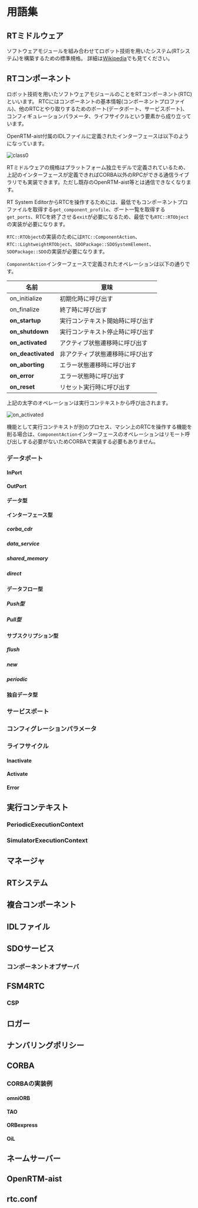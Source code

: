 # 用語集

## RTミドルウェア
ソフトウェアモジュールを組み合わせてロボット技術を用いたシステム(RTシステム)を構築するための標準規格。
詳細は[Wikipedia](https://ja.wikipedia.org/wiki/RT%E3%83%9F%E3%83%89%E3%83%AB%E3%82%A6%E3%82%A8%E3%82%A2)でも見てください。
## RTコンポーネント
ロボット技術を用いたソフトウェアモジュールのことをRTコンポーネント(RTC)といいます。
RTCにはコンポーネントの基本情報(コンポーネントプロファイル)、他のRTCとやり取りするためのポート(データポート、サービスポート)、コンフィギュレーションパラメータ、ライフサイクルという要素から成り立っています。

OpenRTM-aist付属のIDLファイルに定義されたインターフェースは以下のようになっています。

![class0](https://user-images.githubusercontent.com/6216077/47964352-19e7fa80-e07c-11e8-9423-fe18279b4538.png)

RTミドルウェアの規格はプラットフォーム独立モデルで定義されているため、上記のインターフェースが定義できればCORBA以外のRPCができる通信ライブラリでも実装できます。ただし既存のOpenRTM-aist等とは通信できなくなります。

RT System EditorからRTCを操作するためには、最低でもコンポーネントプロファイルを取得する`get_component_profile`、ポート一覧を取得する`get_ports`、RTCを終了させる`exit`が必要になるため、最低でも`RTC::RTObject`の実装が必要になります。

`RTC::RTObject`の実装のためには`RTC::ComponentAction`、`RTC::LightweightRTObject`、`SDOPackage::SDOSystemElement`、`SDOPackage::SDO`の実装が必要になります。

`ComponentAction`インターフェースで定義されたオペレーションは以下の通りです。

|名前|意味|
|---|---|
|on_initialize|初期化時に呼び出す|
|on_finalize|終了時に呼び出す|
|**on_startup**|実行コンテキスト開始時に呼び出す|
|**on_shutdown**|実行コンテキスト停止時に呼び出す|
|**on_activated**|アクティブ状態遷移時に呼び出す|
|**on_deactivated**|非アクティブ状態遷移時に呼び出す|
|**on_aborting**|エラー状態遷移時に呼び出す|
|**on_error**|エラー状態時に呼び出す|
|**on_reset**|リセット実行時に呼び出す|

上記の太字のオペレーションは実行コンテキストから呼び出されます。

![on_activated](https://user-images.githubusercontent.com/6216077/47964658-5b7aa480-e080-11e8-9bb9-a5828d747e80.png)

機能として実行コンテキストが別のプロセス、マシン上のRTCを操作する機能を削る場合は、`ComponentAction`インターフェースのオペレーションはリモート呼び出しする必要がないためCORBAで実装する必要もありません。




### データポート
#### InPort
#### OutPort
#### データ型
#### インターフェース型
##### corba_cdr
##### data_service
##### shared_memory
##### direct
#### データフロー型
##### Push型
##### Pull型
#### サブスクリプション型
##### flush
##### new
##### periodic
#### 独自データ型
### サービスポート
### コンフィグレーションパラメータ
### ライフサイクル
#### Inactivate
#### Activate
#### Error
## 実行コンテキスト
### PeriodicExecutionContext
### SimulatorExecutionContext
## マネージャ
## RTシステム
## 複合コンポーネント
## IDLファイル
## SDOサービス
### コンポーネントオブザーバ
## FSM4RTC
### CSP
## ロガー
## ナンバリングポリシー
## CORBA
### CORBAの実装例
#### omniORB
#### TAO
#### ORBexpress
#### OiL
## ネームサーバー
## OpenRTM-aist
## rtc.conf
